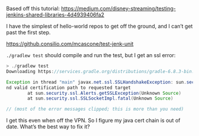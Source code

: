 Based off this tutorial: https://medium.com/disney-streaming/testing-jenkins-shared-libraries-4d4939406fa2

I have the simplest of hello-world repos to get off the ground, and I can’t get past the first step.

https://github.consilio.com/mcascone/test-jenk-unit

`./gradlew test` should compile and run the test, but I get an ssl error:

```java
> ./gradlew test
Downloading https://services.gradle.org/distributions/gradle-6.8.3-bin.zip

Exception in thread "main" javax.net.ssl.SSLHandshakeException: sun.security.validator.ValidatorException: PKIX path building failed: sun.security.provider.certpath.SunCertPathBuilderException: unable to fi
nd valid certification path to requested target
        at sun.security.ssl.Alerts.getSSLException(Unknown Source)
        at sun.security.ssl.SSLSocketImpl.fatal(Unknown Source)

// (most of the error messages clipped; this is more than you need)
```
I get this even when off the VPN. So I figure my java cert chain is out of date. What’s the best way to fix it?
